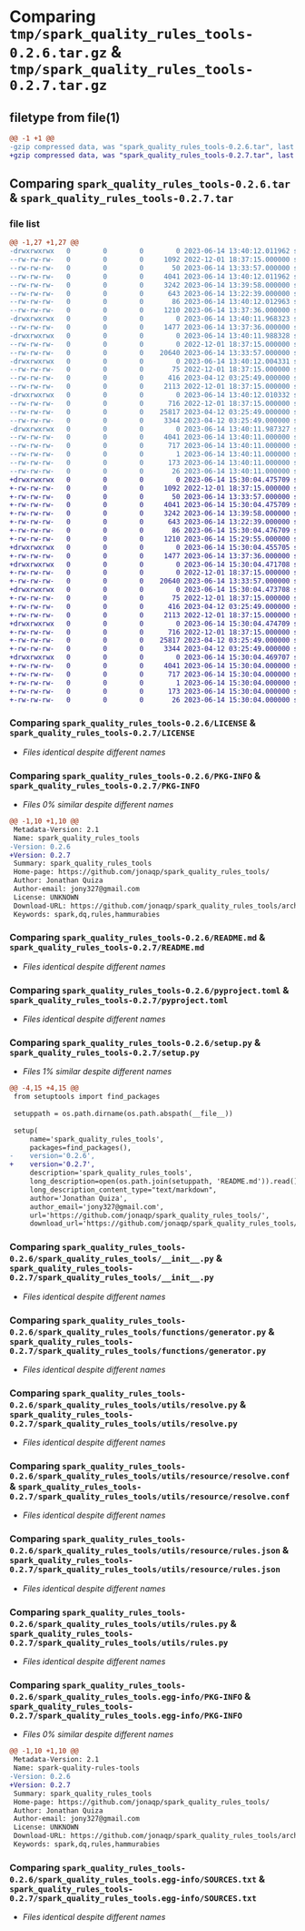 # Comparing `tmp/spark_quality_rules_tools-0.2.6.tar.gz` & `tmp/spark_quality_rules_tools-0.2.7.tar.gz`

## filetype from file(1)

```diff
@@ -1 +1 @@
-gzip compressed data, was "spark_quality_rules_tools-0.2.6.tar", last modified: Wed Jun 14 13:40:12 2023, max compression
+gzip compressed data, was "spark_quality_rules_tools-0.2.7.tar", last modified: Wed Jun 14 15:30:04 2023, max compression
```

## Comparing `spark_quality_rules_tools-0.2.6.tar` & `spark_quality_rules_tools-0.2.7.tar`

### file list

```diff
@@ -1,27 +1,27 @@
-drwxrwxrwx   0        0        0        0 2023-06-14 13:40:12.011962 spark_quality_rules_tools-0.2.6/
--rw-rw-rw-   0        0        0     1092 2022-12-01 18:37:15.000000 spark_quality_rules_tools-0.2.6/LICENSE
--rw-rw-rw-   0        0        0       50 2023-06-14 13:33:57.000000 spark_quality_rules_tools-0.2.6/MANIFEST.in
--rw-rw-rw-   0        0        0     4041 2023-06-14 13:40:12.011962 spark_quality_rules_tools-0.2.6/PKG-INFO
--rw-rw-rw-   0        0        0     3242 2023-06-14 13:39:58.000000 spark_quality_rules_tools-0.2.6/README.md
--rw-rw-rw-   0        0        0      643 2023-06-14 13:22:39.000000 spark_quality_rules_tools-0.2.6/pyproject.toml
--rw-rw-rw-   0        0        0       86 2023-06-14 13:40:12.012963 spark_quality_rules_tools-0.2.6/setup.cfg
--rw-rw-rw-   0        0        0     1210 2023-06-14 13:37:36.000000 spark_quality_rules_tools-0.2.6/setup.py
-drwxrwxrwx   0        0        0        0 2023-06-14 13:40:11.968323 spark_quality_rules_tools-0.2.6/spark_quality_rules_tools/
--rw-rw-rw-   0        0        0     1477 2023-06-14 13:37:36.000000 spark_quality_rules_tools-0.2.6/spark_quality_rules_tools/__init__.py
-drwxrwxrwx   0        0        0        0 2023-06-14 13:40:11.988328 spark_quality_rules_tools-0.2.6/spark_quality_rules_tools/functions/
--rw-rw-rw-   0        0        0        0 2022-12-01 18:37:15.000000 spark_quality_rules_tools-0.2.6/spark_quality_rules_tools/functions/__init__.py
--rw-rw-rw-   0        0        0    20640 2023-06-14 13:33:57.000000 spark_quality_rules_tools-0.2.6/spark_quality_rules_tools/functions/generator.py
-drwxrwxrwx   0        0        0        0 2023-06-14 13:40:12.004331 spark_quality_rules_tools-0.2.6/spark_quality_rules_tools/utils/
--rw-rw-rw-   0        0        0       75 2022-12-01 18:37:15.000000 spark_quality_rules_tools-0.2.6/spark_quality_rules_tools/utils/__init__.py
--rw-rw-rw-   0        0        0      416 2023-04-12 03:25:49.000000 spark_quality_rules_tools-0.2.6/spark_quality_rules_tools/utils/color.py
--rw-rw-rw-   0        0        0     2113 2022-12-01 18:37:15.000000 spark_quality_rules_tools-0.2.6/spark_quality_rules_tools/utils/resolve.py
-drwxrwxrwx   0        0        0        0 2023-06-14 13:40:12.010332 spark_quality_rules_tools-0.2.6/spark_quality_rules_tools/utils/resource/
--rw-rw-rw-   0        0        0      716 2022-12-01 18:37:15.000000 spark_quality_rules_tools-0.2.6/spark_quality_rules_tools/utils/resource/resolve.conf
--rw-rw-rw-   0        0        0    25817 2023-04-12 03:25:49.000000 spark_quality_rules_tools-0.2.6/spark_quality_rules_tools/utils/resource/rules.json
--rw-rw-rw-   0        0        0     3344 2023-04-12 03:25:49.000000 spark_quality_rules_tools-0.2.6/spark_quality_rules_tools/utils/rules.py
-drwxrwxrwx   0        0        0        0 2023-06-14 13:40:11.987327 spark_quality_rules_tools-0.2.6/spark_quality_rules_tools.egg-info/
--rw-rw-rw-   0        0        0     4041 2023-06-14 13:40:11.000000 spark_quality_rules_tools-0.2.6/spark_quality_rules_tools.egg-info/PKG-INFO
--rw-rw-rw-   0        0        0      717 2023-06-14 13:40:11.000000 spark_quality_rules_tools-0.2.6/spark_quality_rules_tools.egg-info/SOURCES.txt
--rw-rw-rw-   0        0        0        1 2023-06-14 13:40:11.000000 spark_quality_rules_tools-0.2.6/spark_quality_rules_tools.egg-info/dependency_links.txt
--rw-rw-rw-   0        0        0      173 2023-06-14 13:40:11.000000 spark_quality_rules_tools-0.2.6/spark_quality_rules_tools.egg-info/requires.txt
--rw-rw-rw-   0        0        0       26 2023-06-14 13:40:11.000000 spark_quality_rules_tools-0.2.6/spark_quality_rules_tools.egg-info/top_level.txt
+drwxrwxrwx   0        0        0        0 2023-06-14 15:30:04.475709 spark_quality_rules_tools-0.2.7/
+-rw-rw-rw-   0        0        0     1092 2022-12-01 18:37:15.000000 spark_quality_rules_tools-0.2.7/LICENSE
+-rw-rw-rw-   0        0        0       50 2023-06-14 13:33:57.000000 spark_quality_rules_tools-0.2.7/MANIFEST.in
+-rw-rw-rw-   0        0        0     4041 2023-06-14 15:30:04.475709 spark_quality_rules_tools-0.2.7/PKG-INFO
+-rw-rw-rw-   0        0        0     3242 2023-06-14 13:39:58.000000 spark_quality_rules_tools-0.2.7/README.md
+-rw-rw-rw-   0        0        0      643 2023-06-14 13:22:39.000000 spark_quality_rules_tools-0.2.7/pyproject.toml
+-rw-rw-rw-   0        0        0       86 2023-06-14 15:30:04.476709 spark_quality_rules_tools-0.2.7/setup.cfg
+-rw-rw-rw-   0        0        0     1210 2023-06-14 15:29:55.000000 spark_quality_rules_tools-0.2.7/setup.py
+drwxrwxrwx   0        0        0        0 2023-06-14 15:30:04.455705 spark_quality_rules_tools-0.2.7/spark_quality_rules_tools/
+-rw-rw-rw-   0        0        0     1477 2023-06-14 13:37:36.000000 spark_quality_rules_tools-0.2.7/spark_quality_rules_tools/__init__.py
+drwxrwxrwx   0        0        0        0 2023-06-14 15:30:04.471708 spark_quality_rules_tools-0.2.7/spark_quality_rules_tools/functions/
+-rw-rw-rw-   0        0        0        0 2022-12-01 18:37:15.000000 spark_quality_rules_tools-0.2.7/spark_quality_rules_tools/functions/__init__.py
+-rw-rw-rw-   0        0        0    20640 2023-06-14 13:33:57.000000 spark_quality_rules_tools-0.2.7/spark_quality_rules_tools/functions/generator.py
+drwxrwxrwx   0        0        0        0 2023-06-14 15:30:04.473708 spark_quality_rules_tools-0.2.7/spark_quality_rules_tools/utils/
+-rw-rw-rw-   0        0        0       75 2022-12-01 18:37:15.000000 spark_quality_rules_tools-0.2.7/spark_quality_rules_tools/utils/__init__.py
+-rw-rw-rw-   0        0        0      416 2023-04-12 03:25:49.000000 spark_quality_rules_tools-0.2.7/spark_quality_rules_tools/utils/color.py
+-rw-rw-rw-   0        0        0     2113 2022-12-01 18:37:15.000000 spark_quality_rules_tools-0.2.7/spark_quality_rules_tools/utils/resolve.py
+drwxrwxrwx   0        0        0        0 2023-06-14 15:30:04.474709 spark_quality_rules_tools-0.2.7/spark_quality_rules_tools/utils/resource/
+-rw-rw-rw-   0        0        0      716 2022-12-01 18:37:15.000000 spark_quality_rules_tools-0.2.7/spark_quality_rules_tools/utils/resource/resolve.conf
+-rw-rw-rw-   0        0        0    25817 2023-04-12 03:25:49.000000 spark_quality_rules_tools-0.2.7/spark_quality_rules_tools/utils/resource/rules.json
+-rw-rw-rw-   0        0        0     3344 2023-04-12 03:25:49.000000 spark_quality_rules_tools-0.2.7/spark_quality_rules_tools/utils/rules.py
+drwxrwxrwx   0        0        0        0 2023-06-14 15:30:04.469707 spark_quality_rules_tools-0.2.7/spark_quality_rules_tools.egg-info/
+-rw-rw-rw-   0        0        0     4041 2023-06-14 15:30:04.000000 spark_quality_rules_tools-0.2.7/spark_quality_rules_tools.egg-info/PKG-INFO
+-rw-rw-rw-   0        0        0      717 2023-06-14 15:30:04.000000 spark_quality_rules_tools-0.2.7/spark_quality_rules_tools.egg-info/SOURCES.txt
+-rw-rw-rw-   0        0        0        1 2023-06-14 15:30:04.000000 spark_quality_rules_tools-0.2.7/spark_quality_rules_tools.egg-info/dependency_links.txt
+-rw-rw-rw-   0        0        0      173 2023-06-14 15:30:04.000000 spark_quality_rules_tools-0.2.7/spark_quality_rules_tools.egg-info/requires.txt
+-rw-rw-rw-   0        0        0       26 2023-06-14 15:30:04.000000 spark_quality_rules_tools-0.2.7/spark_quality_rules_tools.egg-info/top_level.txt
```

### Comparing `spark_quality_rules_tools-0.2.6/LICENSE` & `spark_quality_rules_tools-0.2.7/LICENSE`

 * *Files identical despite different names*

### Comparing `spark_quality_rules_tools-0.2.6/PKG-INFO` & `spark_quality_rules_tools-0.2.7/PKG-INFO`

 * *Files 0% similar despite different names*

```diff
@@ -1,10 +1,10 @@
 Metadata-Version: 2.1
 Name: spark_quality_rules_tools
-Version: 0.2.6
+Version: 0.2.7
 Summary: spark_quality_rules_tools
 Home-page: https://github.com/jonaqp/spark_quality_rules_tools/
 Author: Jonathan Quiza
 Author-email: jony327@gmail.com
 License: UNKNOWN
 Download-URL: https://github.com/jonaqp/spark_quality_rules_tools/archive/main.zip
 Keywords: spark,dq,rules,hammurabies
```

### Comparing `spark_quality_rules_tools-0.2.6/README.md` & `spark_quality_rules_tools-0.2.7/README.md`

 * *Files identical despite different names*

### Comparing `spark_quality_rules_tools-0.2.6/pyproject.toml` & `spark_quality_rules_tools-0.2.7/pyproject.toml`

 * *Files identical despite different names*

### Comparing `spark_quality_rules_tools-0.2.6/setup.py` & `spark_quality_rules_tools-0.2.7/setup.py`

 * *Files 1% similar despite different names*

```diff
@@ -4,15 +4,15 @@
 from setuptools import find_packages
 
 setuppath = os.path.dirname(os.path.abspath(__file__))
 
 setup(
     name='spark_quality_rules_tools',
     packages=find_packages(),
-    version='0.2.6',
+    version='0.2.7',
     description='spark_quality_rules_tools',
     long_description=open(os.path.join(setuppath, 'README.md')).read(),
     long_description_content_type="text/markdown",
     author='Jonathan Quiza',
     author_email='jony327@gmail.com',
     url='https://github.com/jonaqp/spark_quality_rules_tools/',
     download_url='https://github.com/jonaqp/spark_quality_rules_tools/archive/main.zip',
```

### Comparing `spark_quality_rules_tools-0.2.6/spark_quality_rules_tools/__init__.py` & `spark_quality_rules_tools-0.2.7/spark_quality_rules_tools/__init__.py`

 * *Files identical despite different names*

### Comparing `spark_quality_rules_tools-0.2.6/spark_quality_rules_tools/functions/generator.py` & `spark_quality_rules_tools-0.2.7/spark_quality_rules_tools/functions/generator.py`

 * *Files identical despite different names*

### Comparing `spark_quality_rules_tools-0.2.6/spark_quality_rules_tools/utils/resolve.py` & `spark_quality_rules_tools-0.2.7/spark_quality_rules_tools/utils/resolve.py`

 * *Files identical despite different names*

### Comparing `spark_quality_rules_tools-0.2.6/spark_quality_rules_tools/utils/resource/resolve.conf` & `spark_quality_rules_tools-0.2.7/spark_quality_rules_tools/utils/resource/resolve.conf`

 * *Files identical despite different names*

### Comparing `spark_quality_rules_tools-0.2.6/spark_quality_rules_tools/utils/resource/rules.json` & `spark_quality_rules_tools-0.2.7/spark_quality_rules_tools/utils/resource/rules.json`

 * *Files identical despite different names*

### Comparing `spark_quality_rules_tools-0.2.6/spark_quality_rules_tools/utils/rules.py` & `spark_quality_rules_tools-0.2.7/spark_quality_rules_tools/utils/rules.py`

 * *Files identical despite different names*

### Comparing `spark_quality_rules_tools-0.2.6/spark_quality_rules_tools.egg-info/PKG-INFO` & `spark_quality_rules_tools-0.2.7/spark_quality_rules_tools.egg-info/PKG-INFO`

 * *Files 0% similar despite different names*

```diff
@@ -1,10 +1,10 @@
 Metadata-Version: 2.1
 Name: spark-quality-rules-tools
-Version: 0.2.6
+Version: 0.2.7
 Summary: spark_quality_rules_tools
 Home-page: https://github.com/jonaqp/spark_quality_rules_tools/
 Author: Jonathan Quiza
 Author-email: jony327@gmail.com
 License: UNKNOWN
 Download-URL: https://github.com/jonaqp/spark_quality_rules_tools/archive/main.zip
 Keywords: spark,dq,rules,hammurabies
```

### Comparing `spark_quality_rules_tools-0.2.6/spark_quality_rules_tools.egg-info/SOURCES.txt` & `spark_quality_rules_tools-0.2.7/spark_quality_rules_tools.egg-info/SOURCES.txt`

 * *Files identical despite different names*

